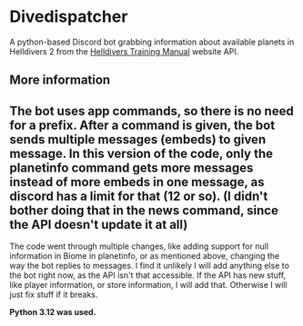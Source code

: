 # Divedispatcher
A python-based Discord bot grabbing information about available planets in Helldivers 2 from the [Helldivers Training Manual](https://helldiverstrainingmanual.com/api) website API.

## More information

The bot uses app commands, so there is no need for a prefix.
After a command is given, the bot sends multiple messages (embeds) to given message.
In this version of the code, only the planetinfo command gets more messages instead of more embeds in one message, as discord has a limit for that (12 or so).
(I didn't bother doing that in the news command, since the API doesn't update it at all)
----------------------------------------------------------------------------------------------
The code went through multiple changes, like adding support for null information in Biome in planetinfo, or as mentioned above,
changing the way the bot replies to messages.
I find it unlikely I will add anything else to the bot right now, as the API isn't that accessible.
If the API has new stuff, like player information, or store information, I will add that.
Otherwise I will just fix stuff if it breaks.

**Python 3.12 was used.**
